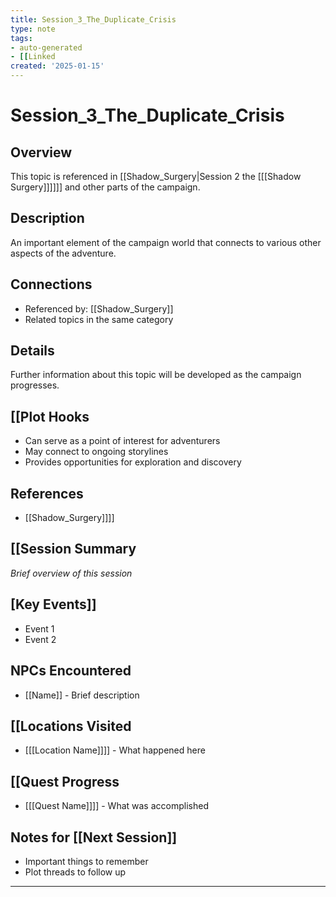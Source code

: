 ```yaml
---
title: Session_3_The_Duplicate_Crisis
type: note
tags:
- auto-generated
- [[Linked
created: '2025-01-15'
---
```


# Session_3_The_Duplicate_Crisis

## Overview
This topic is referenced in [[Shadow_Surgery|Session 2 the [[[Shadow Surgery]]]]]] and other parts of the campaign.

## Description
An important element of the campaign world that connects to various other aspects of the adventure.

## Connections
- Referenced by: [[Shadow_Surgery]]
- Related topics in the same category

## Details
Further information about this topic will be developed as the campaign progresses.

## [[Plot Hooks
- Can serve as a point of interest for adventurers
- May connect to ongoing storylines
- Provides opportunities for exploration and discovery

## References

- [[Shadow_Surgery]]]]

## [[Session Summary
*Brief overview of this session*

## [Key Events]]
- Event 1
- Event 2

## NPCs Encountered
- [[Name]] - Brief description

## [[Locations Visited
- [[[Location Name]]]] - What happened here

## [[Quest Progress
- [[[Quest Name]]]] - What was accomplished

## Notes for [[Next Session]]
- Important things to remember
- Plot threads to follow up

---
